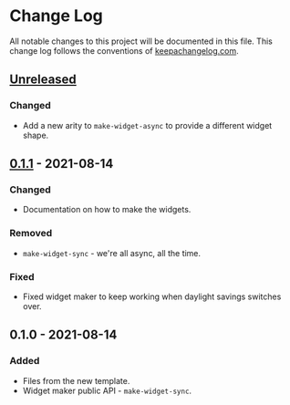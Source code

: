 # Change Log
All notable changes to this project will be documented in this file. This change log follows the conventions of [keepachangelog.com](http://keepachangelog.com/).

## [Unreleased]
### Changed
- Add a new arity to `make-widget-async` to provide a different widget shape.

## [0.1.1] - 2021-08-14
### Changed
- Documentation on how to make the widgets.

### Removed
- `make-widget-sync` - we're all async, all the time.

### Fixed
- Fixed widget maker to keep working when daylight savings switches over.

## 0.1.0 - 2021-08-14
### Added
- Files from the new template.
- Widget maker public API - `make-widget-sync`.

[Unreleased]: https://github.com/instrumentation-clj/instrumentation-clj/compare/0.1.1...HEAD
[0.1.1]: https://github.com/instrumentation-clj/instrumentation-clj/compare/0.1.0...0.1.1
